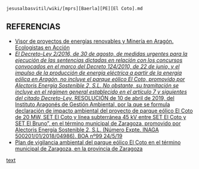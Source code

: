 `jesusalbasvitil/wiki/[mprs][Baerla][PE][El Coto].md`
<!--{
 "AEROS FUNCIONAMIENTO": [
  {
   "type": "Feature",
   "id": "2968",
   "featurereport": null,
   "displayfield": null,
   "layername": "AEROS FUNCIONAMIENTO",
   "layertitle": "AEROS FUNCIONAMIENTO",
   "layerinfo": null,
   "properties": {
    "qc_id": "2968",
    "aoconstruc": "NULL",
    "parque": "PE El Coto",
    "titular": "Energía Inagotable del Proyecto El Coto, S.L.",
    "potencia": "5"
   },
   "clickPos": [
    -94103.93242503416,
    5094740.66288174
   ],
   "displayname": "NULL"
  }}-->

## REFERENCIAS
- [Visor de proyectos de energías renovables y Minería en Aragón. Ecologistas en Acción](https://qgiscloud.com/EcologistasAccionAragon/Energias_Renovables_y_Mineria_Aragon/?l=AEROS%20EN%20TRAMITE%2CPOLIGONALES%20PE%20TRAMITE%2CAEROS%20FUNCIONAMIENTO%2CPSFV%20EN%20TRAMITE%2CPSFV%20EN%20FUNCIONAMIENTO%2CALMACENAMIENTO%2Cplanta%20ALMACENAMIENTO%2CBIOGAS-BIOMETANO%2Cplanta%20BIOGAS-BIOMETANO%2CHIDR%C3%93GENO%20VERDE%2CLINEAS%20PROYECTADAS%2CCENTRO%20DE%20DATOS%2CCUADR%C3%8DCULA%20CONCESI%C3%93N%2CEXPLOTACIONES%20MINERAS%2CPERMISO%20DE%20INVESTIGACI%C3%93N%2CAreas%20esteparias!%2CZEPA!%2CLIC%20ZEC!%2CIBAS!%2C%C3%81rea%20Cr%C3%ADtica%20Especies!%2CAmbito%20Protecci%C3%B3n%20Especies!%2CGoogleSatelite!%2COpenStreetMap&t=Energias_Renovables_y_Mineria_Aragon&e=-109486%2C5087427%2C-80869%2C5100825)
- [*El Decreto-Ley 2/2016, de 30 de agosto, de medidas urgentes para la ejecución de las sentencias dictadas en relación con los concursos convocados en el marco del Decreto 124/2010, de 22 de junio, y el impulso de la producción de energía eléctrica a partir de la energía eólica en Aragón, no incluye el parque eólico El Coto, promovido por Alectoris Energía Sostenible 2, S.L. No obstante, su tramitación se incluye en el régimen general establecido en el artículo 7 y siguientes del citado Decreto-Ley.* RESOLUCIÓN de 10 de abril de 2019, del Instituto Aragonés de Gestión Ambiental, por la que se formula declaración de impacto ambiental del proyecto de parque eólico El Coto de 20 MW, SET El Coto y línea subterránea 45 kV entre SET El Coto y SET El Bruno”, en el término municipal de Zaragoza, promovido por Alectoris Energía Sostenible 2, S.L. (Número Expte. INAGA 500201/01/2018/04986). BOA nº99 24/5/19](https://www.boa.aragon.es/cgi-bin/EBOA/BRSCGI?CMD=VEROBJ&MLKOB=1074316044242&type=pdf) 
- [Plan de vigilancia ambiental del parque eólico El Coto en el término municipal de Zaragoza, en la provincia de Zaragoza](https://www.aragon.es/-/parque-eolico-el-coto-plan-de-vigilancia-ambiental)

[text](https://www.datoscif.es/empresa/energia-inagotable-del-proyecto-el-coto-sl)
